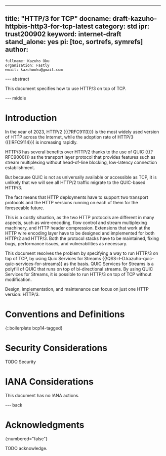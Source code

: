 ---
title: "HTTP/3 for TCP"
docname: draft-kazuho-httpbis-http3-for-tcp-latest
category: std
ipr: trust200902
keyword: internet-draft
stand_alone: yes
pi: [toc, sortrefs, symrefs]
author:
 -
    fullname: Kazuho Oku
    organization: Fastly
    email: kazuhooku@gmail.com

--- abstract

This document specifies how to use HTTP/3 on top of TCP.


--- middle

# Introduction

In the year of 2023, HTTP/2 ({{?RFC9113}}) is the most widely used version of
HTTP across the Internet, while the adoption rate of HTTP/3 ({{!RFC9114}}) is
increasing rapidly.

HTTP/3 has several benefits over HTTP/2 thanks to the use of QUIC ({{?RFC9000}})
as the transport layer protocol that provides features such as stream
multiplexing without head-of-line blocking, low-latency connection
establishment.

But because QUIC is not as universally available or accessible as TCP, it is
unlikely that we will see all HTTP/2 traffic migrate to the QUIC-based HTTP/3.

The fact means that HTTP deployments have to support two transport protocols and
the HTTP versions running on each of them for the foreseeable future.

This is a costly situation, as the two HTTP protocols are different in many
aspects, such as wire-encoding, flow control and stream multiplexing machinery,
and HTTP header compression. Extensions that work at the HTTP wire encoding
layer have to be designed and implemented for both HTTP/2 and HTTP/3. Both the
protocol stacks have to be maintained, fixing bugs, performance issues, and
vulnerabilities as necessary.

This document resolves the problem by specifying a way to run HTTP/3 on top of
TCP, by using Quic Services for Streams
{{!QSS=I-D.kazuho-quic-quic-services-for-streams}} as the basis. QUIC Services
for Streams is a polyfill of QUIC that runs on top of bi-directional streams. By
using QUIC Services for Streams, it is possible to run HTTP/3 on top of TCP
without modification.

Design, implementation, and maintenance can focus on just one HTTP version:
HTTP/3.


# Conventions and Definitions

{::boilerplate bcp14-tagged}


# Security Considerations

TODO Security


# IANA Considerations

This document has no IANA actions.


--- back

# Acknowledgments
{:numbered="false"}

TODO acknowledge.
